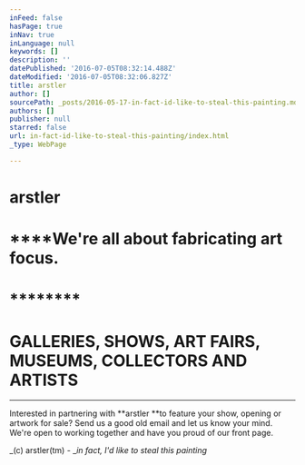 ```yaml
---
inFeed: false
hasPage: true
inNav: true
inLanguage: null
keywords: []
description: ''
datePublished: '2016-07-05T08:32:14.488Z'
dateModified: '2016-07-05T08:32:06.827Z'
title: arstler
author: []
sourcePath: _posts/2016-05-17-in-fact-id-like-to-steal-this-painting.md
authors: []
publisher: null
starred: false
url: in-fact-id-like-to-steal-this-painting/index.html
_type: WebPage

---
```

# **arstler**

# ******We're all about fabricating art focus.**

# ********

# GALLERIES, SHOWS, ART FAIRS, MUSEUMS, COLLECTORS AND ARTISTS

****

Interested in partnering with **arstler **to feature your show, opening or artwork for sale? Send us a good old email and let us know your mind. We're open to working together and have you proud of our front page.

_(c) arstler(tm) - __in fact, I'd like to steal this painting_